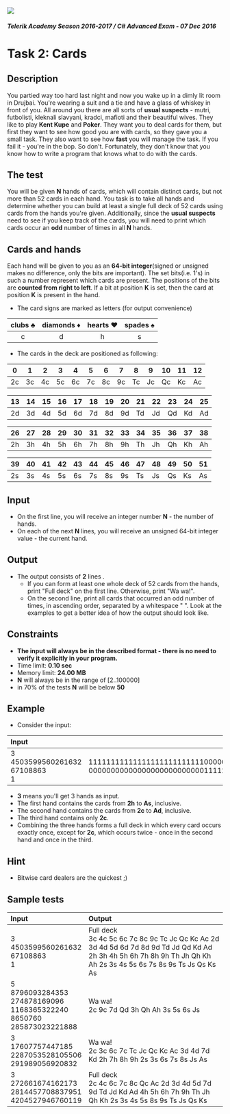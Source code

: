 <img src="https://raw.githubusercontent.com/TelerikAcademy/Common/master/logos/telerik-header-logo.png" />

#### _Telerik Academy Season 2016-2017 / C# Advanced Exam - 07 Dec 2016_

# Task 2: Cards

## Description
You partied way too hard last night and now you wake up in a dimly lit room in Drujbai. You're wearing a suit and a tie and have a glass of whiskey in front of you. 
All around you there are all sorts of **usual suspects** - mutri, futbolisti, kleknali slavyani, kradci, mafioti and their beautiful wives. 
They like to play **Kent Kupe** and **Poker**. They want you to deal cards for them, but first they want to see how good you are with cards, so they gave you a small task. 
They also want to see how **fast** you will manage the task. 
If you fail it - you're in the bop. So don't. Fortunately, they don't know that you know how to write a program that knows what to do with the cards.

## The test
You will be given **N** hands of cards, which will contain distinct cards, but not more than 52 cards in each hand. 
You task is to take all hands and determine whether you can build at least a single full deck of 52 cards using cards from the hands you're given.
Additionally, since the **usual suspects** need to see if you keep track of the cards, you will need to print which cards occur an **odd** number of times in all **N** hands.

## Cards and hands
Each hand will be given to you as an **64-bit integer**(signed or unsigned makes no difference, only the bits are important). The set bits(i.e. 1's) in such a number represent which cards are present. 
The positions of the bits are **counted from right to left**. If a bit at position **K** is set, then the card at position **K** is present in the hand.

- The card signs are marked as letters (for output convenience)

| clubs ♣ | diamonds ♦ | hearts ♥ | spades ♠ |
|:-------:|:----------:|:--------:|:--------:|
| c       | d          | h        | s        |

- The cards in the deck are positioned as following:

| 0  | 1  | 2  | 3  | 4  | 5  | 6  | 7  | 8  | 9  | 10 | 11 | 12 |
|----|----|----|----|----|----|----|----|----|----|----|----|----|
| 2c | 3c | 4c | 5c | 6c | 7c | 8c | 9c | Tc | Jc | Qc | Kc | Ac |

| 13 | 14 | 15 | 16 | 17 | 18 | 19 | 20 | 21 | 22 | 23 | 24 | 25 |
|----|----|----|----|----|----|----|----|----|----|----|----|----|
| 2d | 3d | 4d | 5d | 6d | 7d | 8d | 9d | Td | Jd | Qd | Kd | Ad |

| 26 | 27 | 28 | 29 | 30 | 31 | 32 | 33 | 34 | 35 | 36 | 37 | 38 |
|----|----|----|----|----|----|----|----|----|----|----|----|----|
| 2h | 3h | 4h | 5h | 6h | 7h | 8h | 9h | Th | Jh | Qh | Kh | Ah |

| 39 | 40 | 41 | 42 | 43 | 44 | 45 | 46 | 47 | 48 | 49 | 50 | 51 |
|----|----|----|----|----|----|----|----|----|----|----|----|----|
| 2s | 3s | 4s | 5s | 6s | 7s | 8s | 9s | Ts | Js | Qs | Ks | As |

## Input
- On the first line, you will receive an integer number **N** - the number of hands.
- On each of the next **N** lines, you will receive an unsigned 64-bit integer value - the current hand.

## Output
- The output consists of **2** lines .
    - If you can form at least one whole deck of 52 cards from the hands, print "Full deck" on the first line. Otherwise, print "Wa wa!".
    - On the second line, print all cards that occurred an odd number of times, in ascending order, separated by a whitespace " ". Look at the examples to get a better idea of how the output should look like.

## Constraints
- **The input will always be in the described format - there is no need to verify it explicitly in your program.**
- Time limit: **0.10 sec**
- Memory limit: **24.00 MB**
- **N** will always be in the range of [2..100000]
- in 70% of the tests **N** will be below **50**

## Example
- Consider the input:

| Input                                  | Hands in binary                                                                                                       |
|:-------------------------------------- | ---------------------------------------------------------------------------------------------------------------------:|
| 3<br>4503599560261632<br>67108863<br>1 | <br>1111111111111111111111111100000000000000000000000000<br>0000000000000000000000000011111111111111111111111111<br>1 |

- **3** means you'll get 3 hands as input.
- The first hand contains the cards from **2h** to **As**, inclusive.
- The second hand contains the cards from **2c** to **Ad**, inclusive.
- The third hand contains only **2c**.
- Combining the three hands forms a full deck in which every card occurs exactly once, except for **2c**, which occurs twice - once in the second hand and once in the third.

## Hint
- Bitwise card dealers are the quickest ;)

## Sample tests
| Input                                                                             | Output                                                                                                                                                                |
|:--------------------------------------------------------------------------------- |:--------------------------------------------------------------------------------------------------------------------------------------------------------------------- |
| 3<br>4503599560261632<br>67108863<br>1                                            | Full deck<br>3c 4c 5c 6c 7c 8c 9c Tc Jc Qc Kc Ac 2d 3d 4d 5d 6d 7d 8d 9d Td Jd Qd Kd Ad 2h 3h 4h 5h 6h 7h 8h 9h Th Jh Qh Kh Ah 2s 3s 4s 5s 6s 7s 8s 9s Ts Js Qs Ks As |
| 5<br>8796093284353<br>274878169096<br>1168365322240<br>8650760<br>285873023221888 | Wa wa!<br>2c 9c 7d Qd 3h Qh Ah 3s 5s 6s Js                                                                                                                            |
| 3<br>17607757447185<br>2287053528105506<br>291989056920832                        | Wa wa!<br>2c 3c 6c 7c Tc Jc Qc Kc Ac 3d 4d 7d Kd 2h 7h 8h 9h 2s 3s 6s 7s 8s Js As                                                                                     |
| 3<br>272661674162173<br>2814457708837951<br>4204527946760119                      | Full deck<br>2c 4c 6c 7c 8c Qc Ac 2d 3d 4d 5d 7d 9d Td Jd Kd Ad 4h 5h 6h 7h 9h Th Jh Qh Kh 2s 3s 4s 5s 8s 9s Ts Js Qs Ks                                              |